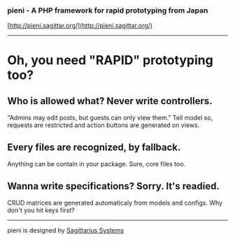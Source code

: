 ### pieni - A PHP framework for rapid prototyping from Japan
[http://pieni.sagittar.org/](http://pieni.sagittar.org/)

---
# Oh, you need "RAPID" prototyping too?

## Who is allowed what? Never write controllers.
"Admins may edit posts, but guests can only view them." Tell model so, requests are restricted and action buttons are generated on views.

## Every files are recognized, by fallback.
Anything can be contain in your package. Sure, core files too.

## Wanna write specifications? Sorry. It's readied.
CRUD matrices are generated automaticaly from models and configs. Why don't you hit keys first?

---
pieni is designed by [Sagittarius Systems](http://pieni.sagittar.org/)
